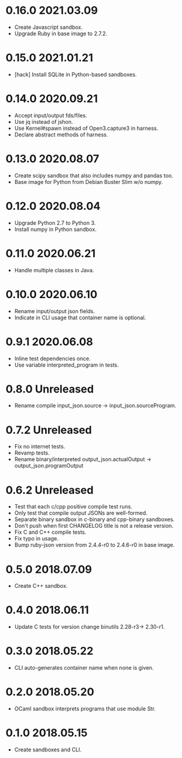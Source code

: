 # 0.16.0 2021.03.09

- Create Javascript sandbox.
- Upgrade Ruby in base image to 2.7.2.

# 0.15.0 2021.01.21

- [hack] Install SQLite in Python-based sandboxes.

# 0.14.0 2020.09.21

- Accept input/output fds/files.
- Use jq instead of jshon.
- Use Kernel#spawn instead of Open3.capture3 in harness.
- Declare abstract methods of harness.

# 0.13.0 2020.08.07

- Create scipy sandbox that also includes numpy and pandas too.
- Base image for Python from Debian Buster Slim w/o numpy.

# 0.12.0 2020.08.04

- Upgrade Python 2.7 to Python 3.
- Install numpy in Python sandbox.

# 0.11.0 2020.06.21

- Handle multiple classes in Java.

# 0.10.0 2020.06.10

- Rename input/output json fields.
- Indicate in CLI usage that container name is optional.

# 0.9.1 2020.06.08

- Inline test dependencies once.
- Use variable interpreted_program in tests.

# 0.8.0 Unreleased

- Rename compile input_json.source -> input_json.sourceProgram.

# 0.7.2 Unreleased

- Fix no internet tests.
- Revamp tests.
- Rename binary/interpreted output_json.actualOutput -> output_json.programOutput

# 0.6.2 Unreleased

- Test that each c/cpp positive compile test runs.
- Only test that compile output JSONs are well-formed.
- Separate binary sandbox in c-binary and cpp-binary sandboxes.
- Don't push when first CHANGELOG title is not a release version.
- Fix C and C++ compile tests.
- Fix typo in usage.
- Bump ruby-json version from 2.4.4-r0 to 2.4.6-r0 in base image.

# 0.5.0 2018.07.09

- Create C++ sandbox.

# 0.4.0 2018.06.11

- Update C tests for version change binutils 2.28-r3-> 2.30-r1.

# 0.3.0 2018.05.22

- CLI auto-generates container name when none is given.

# 0.2.0 2018.05.20

- OCaml sandbox interprets programs that use module Str.

# 0.1.0 2018.05.15

- Create sandboxes and CLI.
